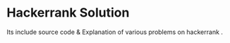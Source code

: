 # Hackerrank Solution
Its include source code &amp; Explanation of various problems on hackerrank .
